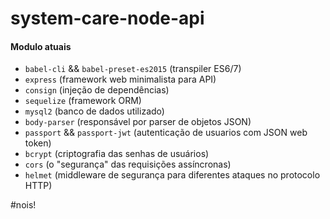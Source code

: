 # system-care-node-api

#### Modulo atuais
+ ``babel-cli`` && ``babel-preset-es2015`` (transpiler ES6/7)
+ ``express`` (framework web minimalista para API)
+ ``consign`` (injeção de dependências)
+ ``sequelize`` (framework ORM)
+ ``mysql2`` (banco de dados utilizado)
+ ``body-parser`` (responsável por parser de objetos JSON)
+ ``passport`` && ``passport-jwt`` (autenticação de usuarios com JSON web token)
+ ``bcrypt`` (criptografia das senhas de usuários)
+ ``cors`` (o "segurança" das requisições assíncronas)
+ ``helmet`` (middleware de segurança para diferentes ataques no protocolo HTTP)

#nois!
